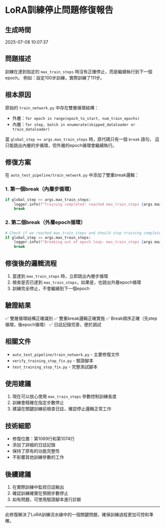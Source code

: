 
# LoRA訓練停止問題修復報告

## 生成時間
2025-07-08 10:07:37

## 問題描述
訓練在達到指定的 `max_train_steps` 時沒有正確停止，而是繼續執行到下一個epoch。
例如：設定100步訓練，實際訓練了111步。

## 根本原因
原始的 `train_network.py` 中存在雙層循環結構：
- 外層：`for epoch in range(epoch_to_start, num_train_epochs)`
- 內層：`for step, batch in enumerate(skipped_dataloader or train_dataloader)`

當 `global_step >= args.max_train_steps` 時，原代碼只有一個 `break` 語句，
這只能跳出內層的步循環，但外層的epoch循環會繼續執行。

## 修復方案
在 `auto_test_pipeline/train_network.py` 中添加了雙重break邏輯：

### 1. 第一個break（內層步循環）
```python
if global_step >= args.max_train_steps:
    logger.info(f"Training completed: reached max_train_steps {args.max_train_steps} at global_step {global_step}")
    break
```

### 2. 第二個break（外層epoch循環）
```python
# Check if we reached max_train_steps and should stop training completely
if global_step >= args.max_train_steps:
    logger.info(f"Breaking out of epoch loop: max_train_steps {args.max_train_steps} reached")
    break
```

## 修復後的邏輯流程
1. 當達到 `max_train_steps` 時，立即跳出內層步循環
2. 檢查是否已達到 `max_train_steps`，如果是，也跳出外層epoch循環
3. 訓練完全停止，不會繼續到下一個epoch

## 驗證結果
✅ 雙層循環結構正確識別
✅ 雙重break邏輯正確實施
✅ Break順序正確（先step循環，後epoch循環）
✅ 日誌記錄完善，便於調試

## 相關文件
- `auto_test_pipeline/train_network.py` - 主要修復文件
- `verify_training_stop_fix.py` - 驗證腳本
- `test_training_stop_fix.py` - 完整測試腳本

## 使用建議
1. 現在可以放心使用 `max_train_steps` 參數控制訓練長度
2. 訓練會精確在指定步數停止
3. 建議在關鍵訓練前檢查日誌，確認停止邏輯正常工作

## 技術細節
- 修復位置：第1069行和第1074行
- 添加了詳細的日誌記錄
- 保持了原有的功能完整性
- 不影響其他訓練參數的工作

## 後續建議
1. 在實際訓練中監控日誌輸出
2. 確認訓練確實在預期步數停止
3. 如有問題，可使用驗證腳本進行診斷

---
此修復解決了LoRA訓練流水線中的一個關鍵問題，確保訓練過程更加可控和準確。
